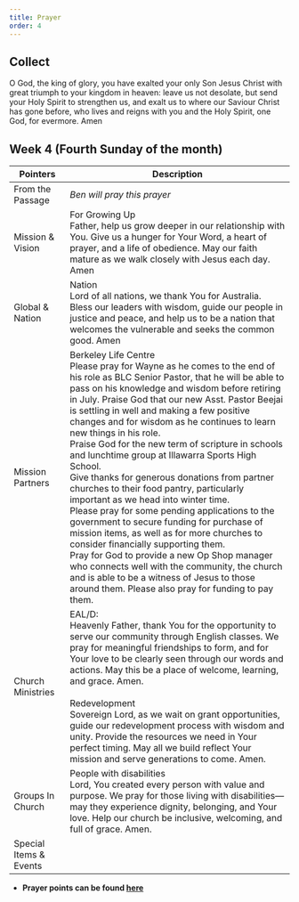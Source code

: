 ```yaml
---
title: Prayer
order: 4
---
```


## Collect
O God, the king of glory, you have exalted your only Son Jesus Christ with great triumph to your kingdom in heaven: leave us not desolate, but send your Holy Spirit to strengthen us, and exalt us to where our Saviour Christ has gone before, who lives and reigns with you and the Holy Spirit, one God, for evermore. Amen


## Week 4 (Fourth Sunday of the month)

| Pointers | Description |
| --- | --- |
| From the Passage |  *Ben will pray this prayer*|
| Mission & Vision | For Growing Up<br>Father, help us grow deeper in our relationship with You. Give us a hunger for Your Word, a heart of prayer, and a life of obedience. May our faith mature as we walk closely with Jesus each day. Amen | 
| Global & Nation | Nation<br>Lord of all nations, we thank You for Australia. Bless our leaders with wisdom, guide our people in justice and peace, and help us to be a nation that welcomes the vulnerable and seeks the common good. Amen |
| Mission Partners  | Berkeley Life Centre<br>Please pray for Wayne as he comes to the end of his role as BLC Senior Pastor, that he will be able to pass on his knowledge and wisdom before retiring in July. Praise God that our new Asst. Pastor Beejai is settling in well and making a few positive changes and for wisdom as he continues to learn new things in his role.<br>Praise God for the new term of scripture in schools and lunchtime group at Illawarra Sports High School.<br>Give thanks for generous donations from partner churches to their food pantry, particularly important as we head into winter time. <br>Please pray for some pending applications to the government to secure funding for purchase of mission items, as well as for more churches to consider financially supporting them. <br>Pray for God to provide a new Op Shop manager who connects well with the community, the church and is able to be a witness of Jesus to those around them. Please also pray for funding to pay them.|
| Church Ministries | EAL/D:<br>Heavenly Father, thank You for the opportunity to serve our community through English classes. We pray for meaningful friendships to form, and for Your love to be clearly seen through our words and actions. May this be a place of welcome, learning, and grace. Amen.<br><br>Redevelopment<br>Sovereign Lord, as we wait on grant opportunities, guide our redevelopment process with wisdom and unity. Provide the resources we need in Your perfect timing. May all we build reflect Your mission and serve generations to come. Amen. |
| Groups In Church| People with disabilities<br>Lord, You created every person with value and purpose. We pray for those living with disabilities—may they experience dignity, belonging, and Your love. Help our church be inclusive, welcoming, and full of grace. Amen.|
| Special Items & Events |  |


- **Prayer points can be found [here](https://stgeorgeshurstville.org.au/prayer)**
